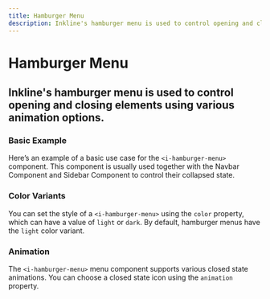 ```yaml
---
title: Hamburger Menu
description: Inkline's hamburger menu is used to control opening and closing elements using various animation options.
---
```


<script setup>
import * as examples from '../examples';
</script>

# Hamburger Menu

## Inkline's hamburger menu is used to control opening and closing elements using various animation options.

### Basic Example
Here’s an example of a basic use case for the `<i-hamburger-menu>` component. This component is usually used together with the <router-link :to="{ name: 'docs-components-navbar' }">Navbar Component</router-link> and <router-link to="{ name: 'docs-components-sidebar' }">Sidebar Component</router-link> to control their collapsed state.

<example :component="examples.IHamburgerMenuBasicExample" :html="examples.IHamburgerMenuBasicExampleHTML" :js="examples.IHamburgerMenuBasicExampleJS"></example>

### Color Variants
You can set the style of a `<i-hamburger-menu>` using the `color` property, which can have a value of `light` or `dark`. By default, hamburger menus have the `light` color variant.

<example :component="examples.IHamburgerMenuColorVariantsExample" :html="examples.IHamburgerMenuColorVariantsExampleHTML" :js="examples.IHamburgerMenuColorVariantsExampleJS"></example>

### Animation
The `<i-hamburger-menu>` menu component supports various closed state animations. You can choose a closed state icon using the `animation` property.

<example :component="examples.IHamburgerMenuAnimationExample" :html="examples.IHamburgerMenuAnimationExampleHTML" :js="examples.IHamburgerMenuAnimationExampleJS"></example>
